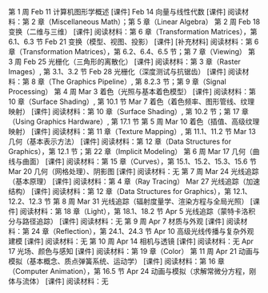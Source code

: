 第 1 周	Feb 11	计算机图形学概述 [课件]
Feb 14	向量与线性代数 [课件]
阅读材料：第 2 章（Miscellaneous Math）；第 5 章（Linear Algebra）
第 2 周	Feb 18	变换（二维与三维） [课件]
阅读材料：第 6 章（Transformation Matrices），第 6.1、6.3 节
Feb 21	变换（模型、视图、投影） [课件] [补充材料]
阅读材料：第 6 章（Transformation Matrices），第 6.2、6.4、6.5 节；第 7 章（Viewing）
第 3 周	Feb 25	光栅化（三角形的离散化） [课件]
阅读材料：第 3 章（Raster Images）, 第 3.1、3.2 节
Feb 28	光栅化（深度测试与抗锯齿） [课件]
阅读材料：第 8 章（The Graphics Pipeline）, 第 8.2.3 节；第 9 章（Signal Processing）
第 4 周	Mar 3	着色（光照与基本着色模型） [课件]
阅读材料：第 10 章（Surface Shading）, 第 10.1 节
Mar 7	着色（着色频率、图形管线、纹理映射） [课件]
阅读材料：第 10 章（Surface Shading）, 第 10.2 节；第 17 章（Using Graphics Hardware）, 第 17.1 节
第 5 周	Mar 10	着色（插值、高级纹理映射） [课件]
阅读材料：第 11 章（Texture Mapping）, 第 11.1、11.2 节
Mar 13	几何（基本表示方法） [课件]
阅读材料：第 12 章（Data Structures for Graphics），第 12.1 节；第 22 章（Implicit Modeling）
第 6 周	Mar 17	几何（曲线与曲面） [课件]
阅读材料：第 15 章（Curves），第 15.1、15.2、15.3、15.6 节
Mar 20	几何（网格处理）、阴影图 [课件]
阅读材料：无
第 7 周	Mar 24	光线追踪（基本原理） [课件]
阅读材料：第 4 章（Ray Tracing）
Mar 27	光线追踪（加速结构） [课件]
阅读材料：第 12 章（Data Structures for Graphics），第 12.1、12.2、12.3 节
第 8 周	Mar 31	光线追踪（辐射度量学、渲染方程与全局光照） [课件]
阅读材料：第 18 章（Light），第 18.1、18.2 节
Apr 5	光线追踪（蒙特卡洛积分与路径追踪） [课件]
阅读材料：无
第 9 周	Apr 7	材质与外观 [课件]
阅读材料：第 24 章（Reflection），第 24.1、24.3 节
Apr 10	高级光线传播与复杂外观建模 [课件]
阅读材料：无
第 10 周	Apr 14	相机与透镜 [课件]
阅读材料：无
Apr 17	光场、颜色与感知 [课件]
阅读材料：第 19 章（Color）
第 11 周	Apr 21	动画与模拟（基本概念、质点弹簧系统、运动学） [课件]
阅读材料：第 16 章（Computer Animation），第 16.5 节
Apr 24	动画与模拟（求解常微分方程，刚体与流体） [课件]
阅读材料：无
